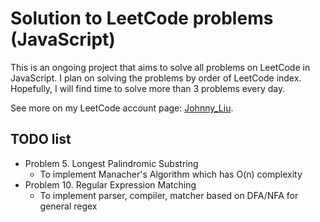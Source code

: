 # Solution to LeetCode problems (JavaScript)
This is an ongoing project that aims to solve all problems on LeetCode in JavaScript.
I plan on solving the problems by order of LeetCode index. Hopefully, I will find time to solve more than 3 problems every day.

See more on my LeetCode account page: [Johnny_Liu](https://leetcode.com/johnny_liu/).

## TODO list
- Problem 5. Longest Palindromic Substring
  - To implement Manacher's Algorithm which has O(n) complexity
- Problem 10. Regular Expression Matching
  - To implement parser, compiler, matcher based on DFA/NFA for general regex

